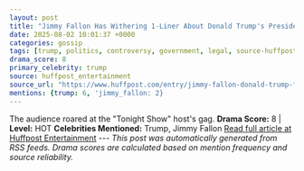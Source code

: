 ```yaml
---
layout: post
title: "Jimmy Fallon Has Withering 1-Liner About Donald Trump's Presidential Fitness Test Order"
date: 2025-08-02 10:01:37 +0000
categories: gossip
tags: [trump, politics, controversy, government, legal, source-huffpost_entertainment, drama-hot]
drama_score: 8
primary_celebrity: trump
source: huffpost_entertainment
source_url: "https://www.huffpost.com/entry/jimmy-fallon-donald-trump-fitness-test_n_688c8772e4b054015fa4db4f"
mentions: {trump: 6, 'jimmy_fallon: 2}
---
```


The audience roared at the "Tonight Show" host's gag. **Drama Score:** 8 | **Level:** HOT **Celebrities Mentioned:** Trump, Jimmy Fallon [Read full article at Huffpost Entertainment](https://www.huffpost.com/entry/jimmy-fallon-donald-trump-fitness-test_n_688c8772e4b054015fa4db4f) --- *This post was automatically generated from RSS feeds. Drama scores are calculated based on mention frequency and source reliability.*